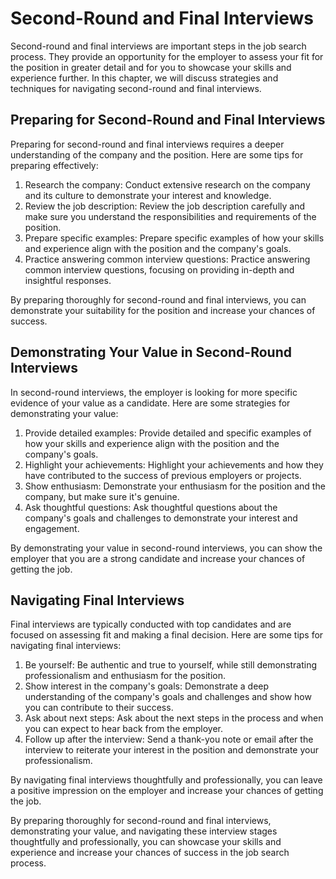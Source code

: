 Second-Round and Final Interviews
========================================================================================

Second-round and final interviews are important steps in the job search process. They provide an opportunity for the employer to assess your fit for the position in greater detail and for you to showcase your skills and experience further. In this chapter, we will discuss strategies and techniques for navigating second-round and final interviews.

Preparing for Second-Round and Final Interviews
-----------------------------------------------

Preparing for second-round and final interviews requires a deeper understanding of the company and the position. Here are some tips for preparing effectively:

1. Research the company: Conduct extensive research on the company and its culture to demonstrate your interest and knowledge.
2. Review the job description: Review the job description carefully and make sure you understand the responsibilities and requirements of the position.
3. Prepare specific examples: Prepare specific examples of how your skills and experience align with the position and the company's goals.
4. Practice answering common interview questions: Practice answering common interview questions, focusing on providing in-depth and insightful responses.

By preparing thoroughly for second-round and final interviews, you can demonstrate your suitability for the position and increase your chances of success.

Demonstrating Your Value in Second-Round Interviews
---------------------------------------------------

In second-round interviews, the employer is looking for more specific evidence of your value as a candidate. Here are some strategies for demonstrating your value:

1. Provide detailed examples: Provide detailed and specific examples of how your skills and experience align with the position and the company's goals.
2. Highlight your achievements: Highlight your achievements and how they have contributed to the success of previous employers or projects.
3. Show enthusiasm: Demonstrate your enthusiasm for the position and the company, but make sure it's genuine.
4. Ask thoughtful questions: Ask thoughtful questions about the company's goals and challenges to demonstrate your interest and engagement.

By demonstrating your value in second-round interviews, you can show the employer that you are a strong candidate and increase your chances of getting the job.

Navigating Final Interviews
---------------------------

Final interviews are typically conducted with top candidates and are focused on assessing fit and making a final decision. Here are some tips for navigating final interviews:

1. Be yourself: Be authentic and true to yourself, while still demonstrating professionalism and enthusiasm for the position.
2. Show interest in the company's goals: Demonstrate a deep understanding of the company's goals and challenges and show how you can contribute to their success.
3. Ask about next steps: Ask about the next steps in the process and when you can expect to hear back from the employer.
4. Follow up after the interview: Send a thank-you note or email after the interview to reiterate your interest in the position and demonstrate your professionalism.

By navigating final interviews thoughtfully and professionally, you can leave a positive impression on the employer and increase your chances of getting the job.

By preparing thoroughly for second-round and final interviews, demonstrating your value, and navigating these interview stages thoughtfully and professionally, you can showcase your skills and experience and increase your chances of success in the job search process.
